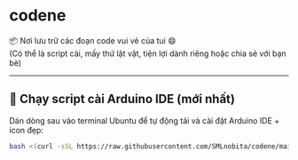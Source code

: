 # codene

📦 Nơi lưu trữ các đoạn code vui vẻ của tui 😄  
(Có thể là script cài, mấy thứ lặt vặt, tiện lợi dành riêng hoặc chia sẻ với bạn bè)

---

## 🚀 Chạy script cài Arduino IDE (mới nhất)

Dán dòng sau vào terminal Ubuntu để tự động tải và cài đặt Arduino IDE + icon đẹp:

```bash
bash <(curl -sSL https://raw.githubusercontent.com/SMLnobita/codene/main/install_arduino.sh)


